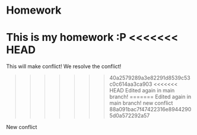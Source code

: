 # Homework
This is my homework :P
<<<<<<< HEAD
=======
This will make conflict!
We resolve the conflict!
>>>>>>> 40a2579289a3e82291d8539c53c0c614aa3ca903
<<<<<<< HEAD
Edited again in main branch!
=======
Edited again in main branch!
new conflict
>>>>>>> 88a091bac7f47422316e89442905d0a572292a57

New conflict